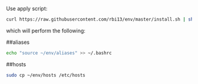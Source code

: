 Use apply script:

```sh
curl https://raw.githubusercontent.com/rbi13/env/master/install.sh | sh
```

which will perform the following:

##aliases
```sh
echo "source ~/env/aliases" >> ~/.bashrc
```

##hosts
```sh
sudo cp ~/env/hosts /etc/hosts
```

